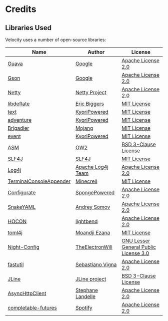 # Credits

## Libraries Used

Velocity uses a number of open-source libraries:

| Name                                                                            | Author                                                                   | License                                                                                                      |
| ------------------------------------------------------------------------------- | ------------------------------------------------------------------------ | ------------------------------------------------------------------------------------------------------------ |
| [Guava](https://github.com/google/guava)                                        | [Google](https://github.com/google)                                      | [Apache License 2.0](https://github.com/google/guava/blob/master/COPYING)                                    |
| [Gson](https://github.com/google/gson)                                          | [Google](https://github.com/google)                                      | [Apache License 2.0](https://github.com/google/gson/blob/master/LICENSE)                                     |
| [Netty](https://github.com/netty/netty)                                         | [Netty Project](https://netty.io)                                        | [Apache License 2.0](https://github.com/netty/netty/blob/4.1/LICENSE.txt)                                    |
| [libdeflate](https://github.com/ebiggers/libdeflate)                            | [Eric Biggers](https://github.com/ebiggers)                              | [MIT License](https://github.com/ebiggers/libdeflate/blob/master/COPYING)                                    |
| [text](https://github.com/KyoriPowered/text)                                    | [KyoriPowered](https://github.com/KyoriPowered)                          | [MIT License](https://github.com/KyoriPowered/text/blob/master/license.txt)                                  |
| [adventure](https://github.com/KyoriPowered/text)                               | [KyoriPowered](https://github.com/KyoriPowered)                          | [MIT License](https://github.com/KyoriPowered/adventure/blob/master/license.txt)                             |
| [Brigadier](https://github.com/Mojang/brigadier)                                | [Mojang](https://www.minecraft.net)                                      | [MIT License](https://github.com/Mojang/brigadier/blob/master/LICENSE)                                       |
| [event](https://github.com/KyoriPowered/event)                                  | [KyoriPowered](https://github.com/KyoriPowered)                          | [MIT License](https://github.com/KyoriPowered/event/blob/master/license.txt)                                 |
| [ASM](http://asm.ow2.org/)                                                      | [OW2](https://www.ow2.org/)                                              | [BSD 3-Clause License](http://asm.ow2.io/license.html)                                                       |
| [SLF4J](https://github.com/qos-ch/slf4j)                                        | [SLF4J](https://www.slf4j.org/)                                          | [MIT License](https://github.com/qos-ch/slf4j/blob/master/LICENSE.txt)                                       |
| [Log4j](https://logging.apache.org/log4j/2.x/)                                  | [Apache Log4j Team](https://logging.apache.org/log4j/2.x/team-list.html) | [Apache License 2.0](https://logging.apache.org/log4j/2.x/license.html)                                      |
| [TerminalConsoleAppender](https://github.com/Minecrell/TerminalConsoleAppender) | [Minecrell](https://github.com/Minecrell)                                | [MIT License](https://github.com/Minecrell/TerminalConsoleAppender/blob/master/LICENSE)                      |
| [Configurate](https://github.com/SpongePowered/configurate)                     | [SpongePowered](https://github.com/SpongePowered)                        | [Apache License 2.0](https://github.com/SpongePowered/configurate/blob/master/LICENSE)                       |
| [SnakeYAML](https://bitbucket.org/asomov/snakeyaml)                             | [Andrey Somov](https://bitbucket.org/asomov)                             | [Apache License 2.0](https://bitbucket.org/asomov/snakeyaml/src/default/LICENSE.txt)                         |
| [HOCON](https://github.com/lightbend/config)                                    | [lightbend](https://github.com/lightbend)                                | [Apache License 2.0](https://github.com/lightbend/config/blob/master/LICENSE-2.0.txt)                        |
| [toml4j](https://github.com/mwanji/toml4j)                                      | [Moandji Ezana](https://github.com/mwanji)                               | [MIT License](https://github.com/mwanji/toml4j/blob/master/LICENSE)                                          |
| [Night-Config](https://github.com/TheElectronWill/night-config)                 | [TheElectronWill](https://github.com/TheElectronWill)                    | [GNU Lesser General Public License 3.0](https://github.com/TheElectronWill/night-config/blob/master/LICENSE) |
| [fastutil](http://fastutil.di.unimi.it/)                                        | [Sebastiano Vigna](http://vigna.di.unimi.it/)                            | [Apache License 2.0](https://github.com/vigna/fastutil/blob/master/LICENSE-2.0)                              |
| [JLine](https://github.com/jline/jline3/blob/master/LICENSE.txt)                | [JLine project](https://github.com/jline/jline3)                         | [BSD 3-Clause License](https://github.com/jline/jline3/blob/master/LICENSE.txt)                              |
| [AsyncHttpClient](https://github.com/AsyncHttpClient/async-http-client)         | [Stephane Landelle](https://github.com/slandelle)                        | [Apache License 2.0](https://github.com/AsyncHttpClient/async-http-client/blob/master/LICENSE.txt)           |
| [completable-futures](https://github.com/spotify/completable-futures)           | [Spotify](https://github.com/spotify)                                    | [Apache License 2.0](https://github.com/spotify/completable-futures/blob/master/LICENSE)                     |
